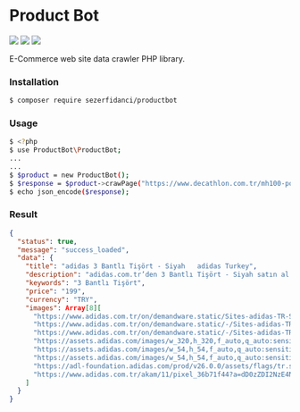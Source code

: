 # Product Bot

![](https://img.shields.io/packagist/v/sezerfidanci/productbot)
![](https://img.shields.io/github/forks/SezerFidanci/productbot)
![](https://img.shields.io/github/stars/SezerFidanci/productbot)

E-Commerce web site data crawler PHP library.

### Installation
```sh
$ composer require sezerfidanci/productbot
```
### Usage
```sh
$ <?php
$ use ProductBot\ProductBot;
...
...
$ $product = new ProductBot();
$ $response = $product->crawPage("https://www.decathlon.com.tr/mh100-polar-id_8492976.html");
$ echo json_encode($response);
```
### Result
```json
{
  "status": true,
  "message": "success_loaded",
  "data": {
    "title": "adidas 3 Bantlı Tişört - Siyah   adidas Turkey",
    "description": "adidas.com.tr’den 3 Bantlı Tişört - Siyah satın al! 3 Bantlı Tişört - Siyah ürününün adidas’ın Türkiye’deki resmi online shop’unda bulunan tüm stillerine ve renklerine göz at.",
    "keywords": "3 Bantlı Tişört",
    "price": "199",
    "currency": "TRY",
    "images": Array[8][
      "https://www.adidas.com.tr/on/demandware.static/Sites-adidas-TR-Site/-/default/dw08eb76e9/images/country/tr_TR.png",
      "https://www.adidas.com.tr/on/demandware.static/-/Sites-adidas-TR-Library/tr_TR/dwc50a7300/brand/images/2017/09/adi_desktop_usp_2.png",
      "https://www.adidas.com.tr/on/demandware.static/-/Sites-adidas-TR-Library/default/dw49c26e1e/promo-grid-icon_83518.png",
      "https://assets.adidas.com/images/w_320,h_320,f_auto,q_auto:sensitive,fl_lossy/c51dd9a5576841059d31a83500d4d926_9366/3_Bantli_Tisort_Siyah_CW1202_01_laydown.jpg",
      "https://assets.adidas.com/images/w_54,h_54,f_auto,q_auto:sensitive,fl_lossy/c51dd9a5576841059d31a83500d4d926_9366/3_Bantli_Tisort_Siyah_CW1202_01_laydown.jpg",
      "https://assets.adidas.com/images/w_54,h_54,f_auto,q_auto:sensitive,fl_lossy/e4f903879b3d4d3e8188a83500d4e495_9366/3_Bantli_Tisort_Siyah_CW1202_02_laydown.jpg",
      "https://adl-foundation.adidas.com/prod/v26.0.0/assets/flags/tr.svg",
      "https://www.adidas.com.tr/akam/11/pixel_36b71f44?a=dD0zZDI2NzE4NGMzMDQ1OTJhZTQxNjhjYzNkNjc4MDI2OGJiNjdkNmM5JmpzPW9mZg=="
    ]
  }
}
```
